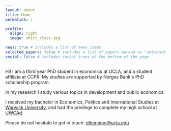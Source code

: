 ```yaml
---
layout: about
title: Home
permalink: /

profile:
  align: right
  image: shirt_close.jpg

news: true # includes a list of news items
selected_papers: false # includes a list of papers marked as "selected={true}"
social: false # includes social icons at the bottom of the page
---
```

Hi! I am a third year PhD student in economics at UCLA, and a student affiliate at CCPR. My studies are supported by Norges Bank's PhD scholarship program.

In my research I study various topics in development and public economics.

I received my bachelor in Economics, Politics and International Studies at [Warwick University](https://warwick.ac.uk/fac/soc/economics/), and had the privilege to complete my high school at [UWCAd](https://www.uwcad.it/).

Please do not hesitate to get in touch: [djhenning@ucla.edu](mailto:djhenning@g.ucla.edu)
